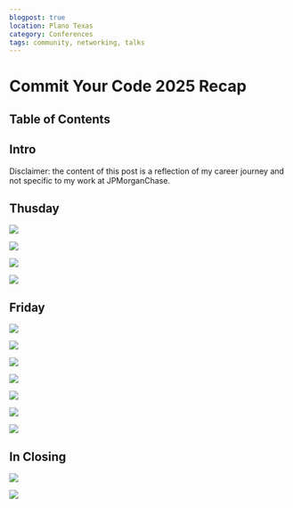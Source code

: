 ```yaml
---
blogpost: true
location: Plano Texas
category: Conferences
tags: community, networking, talks
---
```


# Commit Your Code 2025 Recap

Table of Contents
-----------------

## Intro

Disclaimer: the content of this post is a reflection of my career journey and not specific to my work at JPMorganChase.

## Thusday

![](commit-your-code-2025-recap-images/justin-francesco-me.jpg)

![](commit-your-code-2025-recap-images/danny-thompson-keynote.jpg)

![](commit-your-code-2025-recap-images/hallway-track.jpg)

![](commit-your-code-2025-recap-images/josh-long.jpeg)

## Friday

![](commit-your-code-2025-recap-images/the-bean-guys.jpg)

![](commit-your-code-2025-recap-images/aaron-francis.jpeg)

![](commit-your-code-2025-recap-images/dan-vega.jpg)

![](commit-your-code-2025-recap-images/rizell-scarlett.jpg)

![](commit-your-code-2025-recap-images/me-and-rizell.jpg)

![](commit-your-code-2025-recap-images/bas-steins.jpg)

![](commit-your-code-2025-recap-images/mark-thompson.jpg)

## In Closing

![](commit-your-code-2025-recap-images/quincy-danny-leon.jpg)

![](commit-your-code-2025-recap-images/yum-brands-generosity.jpg)
